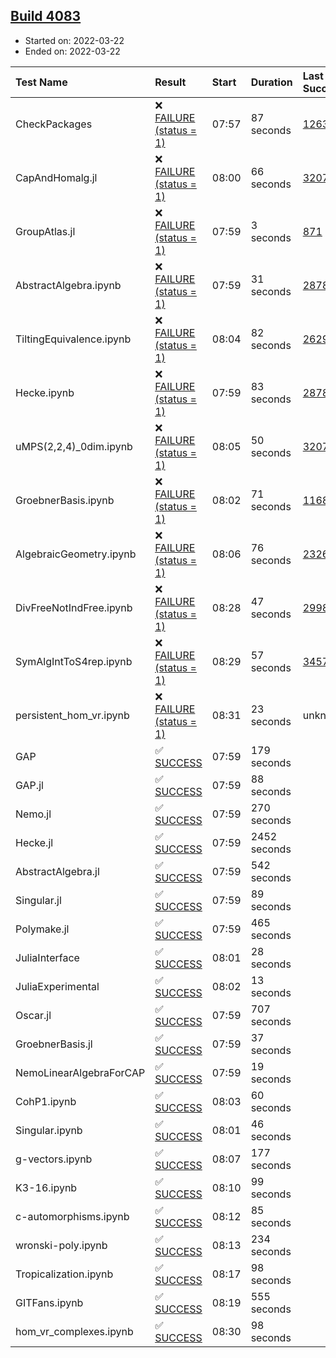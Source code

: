 ## [Build 4083](https://oscarci.mathematik.uni-kl.de/job/oscar-stable/4083/)

* Started on: 2022-03-22
* Ended on: 2022-03-22

| Test Name    | Result | Start | Duration | Last Success | First Failure |
|:-------------|:-------|:------|:---------|:-------------|:--------------|
| CheckPackages | ❌ [FAILURE (status = 1)](https://oscarci.mathematik.uni-kl.de/job/oscar-stable/4083/artifact/logs/build-4083/CheckPackages.log) | 07:57 | 87 seconds | [1263](https://oscarci.mathematik.uni-kl.de/job/oscar-stable/1263/) | [1264](https://oscarci.mathematik.uni-kl.de/job/oscar-stable/1264/) |
| CapAndHomalg.jl | ❌ [FAILURE (status = 1)](https://oscarci.mathematik.uni-kl.de/job/oscar-stable/4083/artifact/logs/build-4083/CapAndHomalg.jl.log) | 08:00 | 66 seconds | [3207](https://oscarci.mathematik.uni-kl.de/job/oscar-stable/3207/) | [3208](https://oscarci.mathematik.uni-kl.de/job/oscar-stable/3208/) |
| GroupAtlas.jl | ❌ [FAILURE (status = 1)](https://oscarci.mathematik.uni-kl.de/job/oscar-stable/4083/artifact/logs/build-4083/GroupAtlas.jl.log) | 07:59 | 3 seconds | [871](https://oscarci.mathematik.uni-kl.de/job/oscar-stable/871/) | [872](https://oscarci.mathematik.uni-kl.de/job/oscar-stable/872/) |
| AbstractAlgebra.ipynb | ❌ [FAILURE (status = 1)](https://oscarci.mathematik.uni-kl.de/job/oscar-stable/4083/artifact/logs/build-4083/AbstractAlgebra.ipynb.log) | 07:59 | 31 seconds | [2878](https://oscarci.mathematik.uni-kl.de/job/oscar-stable/2878/) | [2879](https://oscarci.mathematik.uni-kl.de/job/oscar-stable/2879/) |
| TiltingEquivalence.ipynb | ❌ [FAILURE (status = 1)](https://oscarci.mathematik.uni-kl.de/job/oscar-stable/4083/artifact/logs/build-4083/TiltingEquivalence.ipynb.log) | 08:04 | 82 seconds | [2629](https://oscarci.mathematik.uni-kl.de/job/oscar-stable/2629/) | [2630](https://oscarci.mathematik.uni-kl.de/job/oscar-stable/2630/) |
| Hecke.ipynb | ❌ [FAILURE (status = 1)](https://oscarci.mathematik.uni-kl.de/job/oscar-stable/4083/artifact/logs/build-4083/Hecke.ipynb.log) | 07:59 | 83 seconds | [2878](https://oscarci.mathematik.uni-kl.de/job/oscar-stable/2878/) | [2879](https://oscarci.mathematik.uni-kl.de/job/oscar-stable/2879/) |
| uMPS(2,2,4)_0dim.ipynb | ❌ [FAILURE (status = 1)](https://oscarci.mathematik.uni-kl.de/job/oscar-stable/4083/artifact/logs/build-4083/uMPS-2-2-4-_0dim.ipynb.log) | 08:05 | 50 seconds | [3207](https://oscarci.mathematik.uni-kl.de/job/oscar-stable/3207/) | [3208](https://oscarci.mathematik.uni-kl.de/job/oscar-stable/3208/) |
| GroebnerBasis.ipynb | ❌ [FAILURE (status = 1)](https://oscarci.mathematik.uni-kl.de/job/oscar-stable/4083/artifact/logs/build-4083/GroebnerBasis.ipynb.log) | 08:02 | 71 seconds | [1168](https://oscarci.mathematik.uni-kl.de/job/oscar-stable/1168/) | [1169](https://oscarci.mathematik.uni-kl.de/job/oscar-stable/1169/) |
| AlgebraicGeometry.ipynb | ❌ [FAILURE (status = 1)](https://oscarci.mathematik.uni-kl.de/job/oscar-stable/4083/artifact/logs/build-4083/AlgebraicGeometry.ipynb.log) | 08:06 | 76 seconds | [2326](https://oscarci.mathematik.uni-kl.de/job/oscar-stable/2326/) | [2327](https://oscarci.mathematik.uni-kl.de/job/oscar-stable/2327/) |
| DivFreeNotIndFree.ipynb | ❌ [FAILURE (status = 1)](https://oscarci.mathematik.uni-kl.de/job/oscar-stable/4083/artifact/logs/build-4083/DivFreeNotIndFree.ipynb.log) | 08:28 | 47 seconds | [2998](https://oscarci.mathematik.uni-kl.de/job/oscar-stable/2998/) | [2999](https://oscarci.mathematik.uni-kl.de/job/oscar-stable/2999/) |
| SymAlgIntToS4rep.ipynb | ❌ [FAILURE (status = 1)](https://oscarci.mathematik.uni-kl.de/job/oscar-stable/4083/artifact/logs/build-4083/SymAlgIntToS4rep.ipynb.log) | 08:29 | 57 seconds | [3457](https://oscarci.mathematik.uni-kl.de/job/oscar-stable/3457/) | [3458](https://oscarci.mathematik.uni-kl.de/job/oscar-stable/3458/) |
| persistent_hom_vr.ipynb | ❌ [FAILURE (status = 1)](https://oscarci.mathematik.uni-kl.de/job/oscar-stable/4083/artifact/logs/build-4083/persistent_hom_vr.ipynb.log) | 08:31 | 23 seconds | unknown | unknown |
| GAP | ✅ [SUCCESS](https://oscarci.mathematik.uni-kl.de/job/oscar-stable/4083/artifact/logs/build-4083/GAP.log) | 07:59 | 179 seconds |  |  |
| GAP.jl | ✅ [SUCCESS](https://oscarci.mathematik.uni-kl.de/job/oscar-stable/4083/artifact/logs/build-4083/GAP.jl.log) | 07:59 | 88 seconds |  |  |
| Nemo.jl | ✅ [SUCCESS](https://oscarci.mathematik.uni-kl.de/job/oscar-stable/4083/artifact/logs/build-4083/Nemo.jl.log) | 07:59 | 270 seconds |  |  |
| Hecke.jl | ✅ [SUCCESS](https://oscarci.mathematik.uni-kl.de/job/oscar-stable/4083/artifact/logs/build-4083/Hecke.jl.log) | 07:59 | 2452 seconds |  |  |
| AbstractAlgebra.jl | ✅ [SUCCESS](https://oscarci.mathematik.uni-kl.de/job/oscar-stable/4083/artifact/logs/build-4083/AbstractAlgebra.jl.log) | 07:59 | 542 seconds |  |  |
| Singular.jl | ✅ [SUCCESS](https://oscarci.mathematik.uni-kl.de/job/oscar-stable/4083/artifact/logs/build-4083/Singular.jl.log) | 07:59 | 89 seconds |  |  |
| Polymake.jl | ✅ [SUCCESS](https://oscarci.mathematik.uni-kl.de/job/oscar-stable/4083/artifact/logs/build-4083/Polymake.jl.log) | 07:59 | 465 seconds |  |  |
| JuliaInterface | ✅ [SUCCESS](https://oscarci.mathematik.uni-kl.de/job/oscar-stable/4083/artifact/logs/build-4083/JuliaInterface.log) | 08:01 | 28 seconds |  |  |
| JuliaExperimental | ✅ [SUCCESS](https://oscarci.mathematik.uni-kl.de/job/oscar-stable/4083/artifact/logs/build-4083/JuliaExperimental.log) | 08:02 | 13 seconds |  |  |
| Oscar.jl | ✅ [SUCCESS](https://oscarci.mathematik.uni-kl.de/job/oscar-stable/4083/artifact/logs/build-4083/Oscar.jl.log) | 07:59 | 707 seconds |  |  |
| GroebnerBasis.jl | ✅ [SUCCESS](https://oscarci.mathematik.uni-kl.de/job/oscar-stable/4083/artifact/logs/build-4083/GroebnerBasis.jl.log) | 07:59 | 37 seconds |  |  |
| NemoLinearAlgebraForCAP | ✅ [SUCCESS](https://oscarci.mathematik.uni-kl.de/job/oscar-stable/4083/artifact/logs/build-4083/NemoLinearAlgebraForCAP.log) | 07:59 | 19 seconds |  |  |
| CohP1.ipynb | ✅ [SUCCESS](https://oscarci.mathematik.uni-kl.de/job/oscar-stable/4083/artifact/logs/build-4083/CohP1.ipynb.log) | 08:03 | 60 seconds |  |  |
| Singular.ipynb | ✅ [SUCCESS](https://oscarci.mathematik.uni-kl.de/job/oscar-stable/4083/artifact/logs/build-4083/Singular.ipynb.log) | 08:01 | 46 seconds |  |  |
| g-vectors.ipynb | ✅ [SUCCESS](https://oscarci.mathematik.uni-kl.de/job/oscar-stable/4083/artifact/logs/build-4083/g-vectors.ipynb.log) | 08:07 | 177 seconds |  |  |
| K3-16.ipynb | ✅ [SUCCESS](https://oscarci.mathematik.uni-kl.de/job/oscar-stable/4083/artifact/logs/build-4083/K3-16.ipynb.log) | 08:10 | 99 seconds |  |  |
| c-automorphisms.ipynb | ✅ [SUCCESS](https://oscarci.mathematik.uni-kl.de/job/oscar-stable/4083/artifact/logs/build-4083/c-automorphisms.ipynb.log) | 08:12 | 85 seconds |  |  |
| wronski-poly.ipynb | ✅ [SUCCESS](https://oscarci.mathematik.uni-kl.de/job/oscar-stable/4083/artifact/logs/build-4083/wronski-poly.ipynb.log) | 08:13 | 234 seconds |  |  |
| Tropicalization.ipynb | ✅ [SUCCESS](https://oscarci.mathematik.uni-kl.de/job/oscar-stable/4083/artifact/logs/build-4083/Tropicalization.ipynb.log) | 08:17 | 98 seconds |  |  |
| GITFans.ipynb | ✅ [SUCCESS](https://oscarci.mathematik.uni-kl.de/job/oscar-stable/4083/artifact/logs/build-4083/GITFans.ipynb.log) | 08:19 | 555 seconds |  |  |
| hom_vr_complexes.ipynb | ✅ [SUCCESS](https://oscarci.mathematik.uni-kl.de/job/oscar-stable/4083/artifact/logs/build-4083/hom_vr_complexes.ipynb.log) | 08:30 | 98 seconds |  |  |
